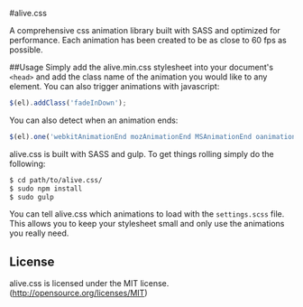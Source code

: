 #alive.css

A comprehensive css animation library built with SASS and optimized for performance. Each animation has been created to be as close to 60 fps as possible.

##Usage
Simply add the alive.min.css stylesheet into your document's `<head>` and add the class name of the animation you would like to any element. You can also trigger animations with javascript:

```javascript
$(el).addClass('fadeInDown');
```

You can also detect when an animation ends:

```javascript
$(el).one('webkitAnimationEnd mozAnimationEnd MSAnimationEnd oanimationend animationend', fn());
```

alive.css is built with SASS and gulp. To get things rolling simply do the following:

```sh
$ cd path/to/alive.css/
$ sudo npm install
$ sudo gulp
```

You can tell alive.css which animations to load with the `settings.scss` file. This allows you to keep your stylesheet small and only use the animations you really need.

## License
alive.css is licensed under the MIT license. (http://opensource.org/licenses/MIT)
